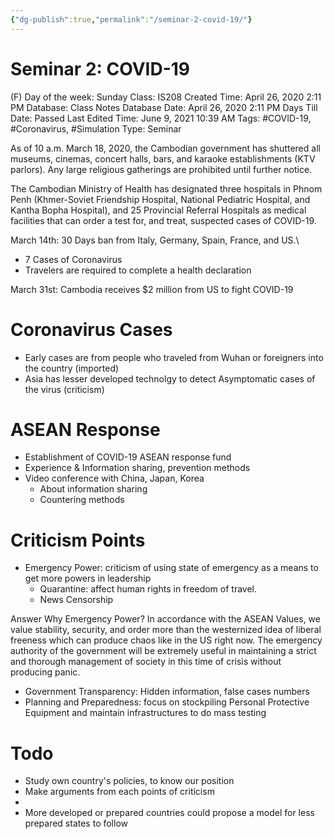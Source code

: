 ```yaml
---
{"dg-publish":true,"permalink":"/seminar-2-covid-19/"}
---
```


# Seminar 2: COVID-19

(F) Day of the week: Sunday
Class: IS208
Created Time: April 26, 2020 2:11 PM
Database: Class Notes Database
Date: April 26, 2020 2:11 PM
Days Till Date: Passed
Last Edited Time: June 9, 2021 10:39 AM
Tags: #COVID-19, #Coronavirus, #Simulation
Type: Seminar

As of 10 a.m. March 18, 2020, the Cambodian government has shuttered all museums, cinemas, concert halls, bars, and karaoke establishments (KTV parlors). Any large religious gatherings are prohibited until further notice.

The Cambodian Ministry of Health has designated three hospitals in Phnom Penh (Khmer-Soviet Friendship Hospital, National Pediatric Hospital, and Kantha Bopha Hospital), and 25 Provincial Referral Hospitals as medical facilities that can order a test for, and treat, suspected cases of COVID-19.

March 14th: 30 Days ban from Italy, Germany, Spain, France, and US.\

- 7 Cases of Coronavirus
- Travelers are required to complete a health declaration

March 31st: Cambodia receives $2 million from US to fight COVID-19

# Coronavirus Cases

- Early cases are from people who traveled from Wuhan or foreigners into the country (imported)
- Asia has lesser developed technolgy to detect Asymptomatic cases of the virus (criticism)

# ASEAN Response

- Establishment of COVID-19 ASEAN response fund
- Experience & Information sharing, prevention methods
- Video conference with China, Japan, Korea
    - About information sharing
    - Countering methods

# Criticism Points

- Emergency Power: criticism of using state of emergency as a means to get more powers in leadership
    - Quarantine: affect human rights in freedom of travel.
    - News Censorship
    

Answer Why Emergency Power? In accordance with the ASEAN Values, we value stability, security, and order more than the westernized idea of liberal freeness which can produce chaos like in the US right now. The emergency authority of the government will be extremely useful in maintaining a strict and thorough management of society in this time of crisis without producing panic.

- Government Transparency: Hidden information, false cases numbers
- Planning and Preparedness: focus on stockpiling Personal Protective Equipment and maintain infrastructures to do mass testing

# Todo

- Study own country's policies, to know our position
- Make arguments from each points of criticism
- 
- More developed or prepared countries could propose a model for less prepared states to follow